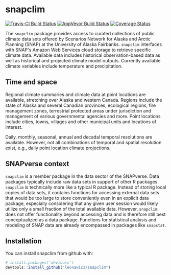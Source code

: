 
<!-- README.md is generated from README.Rmd. Please edit that file -->
snapclim
========

[![Travis-CI Build Status](https://travis-ci.org/leonawicz/snapclim.svg?branch=master)](https://travis-ci.org/leonawicz/snapclim) [![AppVeyor Build Status](https://ci.appveyor.com/api/projects/status/github/leonawicz/snapclim?branch=master&svg=true)](https://ci.appveyor.com/project/leonawicz/snapclim) [![Coverage Status](https://img.shields.io/codecov/c/github/leonawicz/snapclim/master.svg)](https://codecov.io/github/leonawicz/snapclim?branch=master)

The `snapclim` package provides access to curated collections of public climate data sets offered by Scenarios Network for Alaska and Arctic Planning (SNAP) at the University of Alaska Fairbanks. `snapclim` interfaces with SNAP's Amazon Web Services cloud storage to retrieve specific climate data. Available data includes historical observation-based data as well as historical and projected climate model outputs. Currently available climate variables include temperature and precipitation.

Time and space
--------------

Regional climate summaries and climate data at point locations are available, stretching over Alaska and western Canada. Regions include the state of Alaska and several Canadian provinces, ecological regions, fire management zones, terrestrial protected areas under jurisdiction and management of various governmental agencies and more. Point locations include cities, towns, villages and other municipal units and locations of interest.

Daily, monthly, seasonal, annual and decadal temporal resolutions are available. However, not all combinations of temporal and spatial resolution exist, e.g., daily point location climate projections.

SNAPverse context
-----------------

`snapclim` is a member package in the data sector of the SNAPverse. Data packages typically include raw data sets in support of other R packages. `snapclim` is technically more like a typical R package. Instead of storing local copies of data sets, it contains functions for accessing external data sets that would be too large to store conveniently even in an explicit data package, especially considering that any given user session would likely utilize only a small fraction of the total available data. However, `snapclim` does not offer functionality beyond accessing data and is therefore still best conceptualized as a data package. Functions for statistical analysis and modeling of SNAP data are already encompassed in packages like `snapstat`.

Installation
------------

You can install snapclim from github with:

``` r
# install.packages('devtools')
devtools::install_github("leonawicz/snapclim")
```
